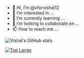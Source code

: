 - 👋 Hi, I’m @vforvishal12
- 👀 I’m interested in ...
- 🌱 I’m currently learning ...
- 💞️ I’m looking to collaborate on ...
- 📫 How to reach me ...



![Vishal's GitHub stats](https://github-readme-stats.vercel.app/api?username=vforvishal12&show_icons=true&theme=radical&count_private=true)

[![Top Langs](https://github-readme-stats.vercel.app/api/top-langs/?username=vforvishal12&layout=compact)](https://github.com/vforvishal12/github-readme-stats)

<!---
vforvishal12/vforvishal12 is a ✨ special ✨ repository because its `README.md` (this file) appears on your GitHub profile.
You can click the Preview link to take a look at your changes.
--->

